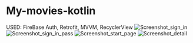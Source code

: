 # My-movies-kotlin
USED: FireBase Auth, Retrofit, MVVM, RecyclerView
![Screenshot_sign_in](https://user-images.githubusercontent.com/111049118/193454358-6913df93-e0f7-4392-94bd-c346639b03ed.png)
![Screenshot_sign_in_pass](https://user-images.githubusercontent.com/111049118/193454370-ab3ddfb6-1bee-4c68-bac7-96a7ddca8c78.png)
![Screenshot_start_page](https://user-images.githubusercontent.com/111049118/193454376-fa2e047f-f4cc-48f6-82ed-280ff063a1ed.png)
![Screenshot_detail](https://user-images.githubusercontent.com/111049118/193454379-34ec619a-ed12-4ac4-a2a6-baec7df96204.png)
